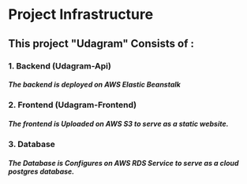 # Project Infrastructure

## This project "Udagram" Consists of :
### 1. Backend (Udagram-Api)
##### The backend is deployed on AWS Elastic Beanstalk 
### 2. Frontend (Udagram-Frontend)
##### The frontend is Uploaded on AWS S3 to serve as a static website.
### 3. Database
##### The Database is Configures on AWS RDS Service to serve as a cloud postgres database.